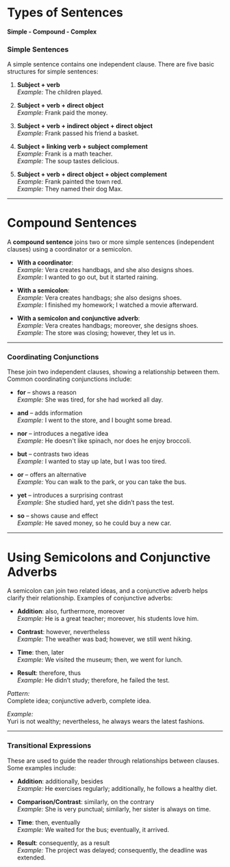 # Types of Sentences
**Simple - Compound - Complex**

### **Simple Sentences**
A simple sentence contains one independent clause. There are five basic structures for simple sentences:

1. **Subject + verb**  
   *Example:* The children played.

2. **Subject + verb + direct object**  
   *Example:* Frank paid the money.

3. **Subject + verb + indirect object + direct object**  
   *Example:* Frank passed his friend a basket.

4. **Subject + linking verb + subject complement**  
   *Example:* Frank is a math teacher.  
   *Example:* The soup tastes delicious.

5. **Subject + verb + direct object + object complement**  
   *Example:* Frank painted the town red.  
   *Example:* They named their dog Max.

---

# Compound Sentences

A **compound sentence** joins two or more simple sentences (independent clauses) using a coordinator or a semicolon.

- **With a coordinator**:  
  *Example:* Vera creates handbags, and she also designs shoes.  
  *Example:* I wanted to go out, but it started raining.

- **With a semicolon**:  
  *Example:* Vera creates handbags; she also designs shoes.  
  *Example:* I finished my homework; I watched a movie afterward.

- **With a semicolon and conjunctive adverb**:  
  *Example:* Vera creates handbags; moreover, she designs shoes.  
  *Example:* The store was closing; however, they let us in.

---

### **Coordinating Conjunctions**
These join two independent clauses, showing a relationship between them. Common coordinating conjunctions include:

- **for** – shows a reason  
  *Example:* She was tired, for she had worked all day.

- **and** – adds information  
  *Example:* I went to the store, and I bought some bread.

- **nor** – introduces a negative idea  
  *Example:* He doesn't like spinach, nor does he enjoy broccoli.

- **but** – contrasts two ideas  
  *Example:* I wanted to stay up late, but I was too tired.

- **or** – offers an alternative  
  *Example:* You can walk to the park, or you can take the bus.

- **yet** – introduces a surprising contrast  
  *Example:* She studied hard, yet she didn’t pass the test.

- **so** – shows cause and effect  
  *Example:* He saved money, so he could buy a new car.

---

# Using Semicolons and Conjunctive Adverbs

A semicolon can join two related ideas, and a conjunctive adverb helps clarify their relationship. Examples of conjunctive adverbs:

- **Addition**: also, furthermore, moreover  
  *Example:* He is a great teacher; moreover, his students love him.

- **Contrast**: however, nevertheless  
  *Example:* The weather was bad; however, we still went hiking.

- **Time**: then, later  
  *Example:* We visited the museum; then, we went for lunch.

- **Result**: therefore, thus  
  *Example:* He didn’t study; therefore, he failed the test.

*Pattern:*  
Complete idea; conjunctive adverb, complete idea.

*Example:*  
Yuri is not wealthy; nevertheless, he always wears the latest fashions.

---

### **Transitional Expressions**
These are used to guide the reader through relationships between clauses. Some examples include:

- **Addition**: additionally, besides  
  *Example:* He exercises regularly; additionally, he follows a healthy diet.

- **Comparison/Contrast**: similarly, on the contrary  
  *Example:* She is very punctual; similarly, her sister is always on time.

- **Time**: then, eventually  
  *Example:* We waited for the bus; eventually, it arrived.

- **Result**: consequently, as a result  
  *Example:* The project was delayed; consequently, the deadline was extended.
  